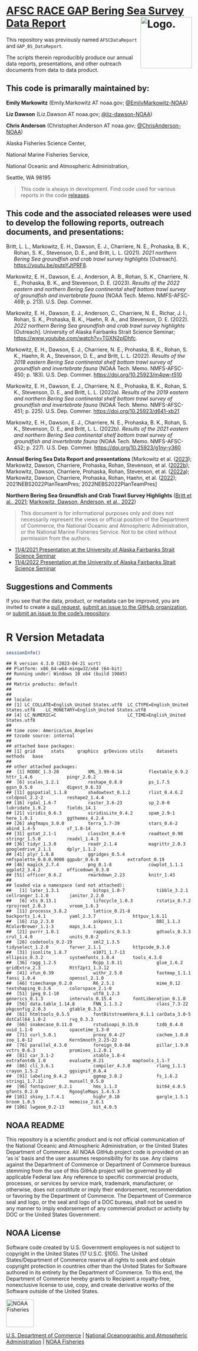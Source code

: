<!-- README.md is generated from README.Rmd. Please edit that file -->

# [AFSC RACE GAP Bering Sea Survey Data Report](link_repo) <img src="https://avatars.githubusercontent.com/u/91760178?s=96&amp;v=4" alt="Logo." align="right" width="139" height="139"/>

This repository was previously named `AFSCDataReport` and
`GAP_BS_DataReport`.

The scripts therein reproducibly produce our annual data reports,
presentations, and other outreach documents from data to data product.

## This code is primarally maintained by:

**Emily Markowitz** (Emily.Markowitz AT noaa.gov;
[@EmilyMarkowitz-NOAA](https://github.com/EmilyMarkowitz-NOAA))

**Liz Dawson** (Liz.Dawson AT noaa.gov;
[@liz-dawson-NOAA](https://github.com/liz-dawson-NOAA))

**Chris Anderson** (Christopher.Anderson AT noaa.gov;
[@ChrisAnderson-NOAA](https://github.com/ChrisAnderson-NOAA))

Alaska Fisheries Science Center,

National Marine Fisheries Service,

National Oceanic and Atmospheric Administration,

Seattle, WA 98195

> This code is always in development. Find code used for various reports
> in the code
> [releases](https://github.com/EmilyMarkowitz-NOAA/gap_bs_data_report/releases).

## This code and the associated releases were used to develop the following reports, outreach documents, and presentations:

<div id="refs" class="references csl-bib-body hanging-indent"
line-spacing="2">

<div id="ref-2021NBSCommunity" class="csl-entry">

Britt, L. L., Markowitz, E. H., Dawson, E. J., Charriere, N. E.,
Prohaska, B. K., Rohan, S. K., Stevenson, D. E., and Britt, L. L.
(2021). *2021 northern Bering Sea groundfish and crab trawl survey
highlights* \[Outreach\]. https://youtu.be/putpYJtPRF8.

</div>

<div id="ref-2022NEBS2023" class="csl-entry">

Markowitz, E. H., Dawson, E. J., Anderson, A. B., Rohan, S. K.,
Charriere, N. E., Prohaska, B. K., and Stevenson, D. E. (2023). *Results
of the 2022 eastern and northern Bering Sea continental shelf bottom
trawl survey of groundfish and invertebrate fauna* (NOAA Tech. Memo.
NMFS-AFSC-469; p. 213). U.S. Dep. Commer.

</div>

<div id="ref-2022NBSCommunity" class="csl-entry">

Markowitz, E. H., Dawson, E. J., Anderson, C., Charriere, N. E., Richar,
J. I., Rohan, S. K., Prohaska, B. K., Haehn, R. A., and Stevenson, D. E.
(2022). *2022 northern Bering Sea groundfish and crab trawl survey
highlights* \[Outreach\]. University of Alaska Fairbanks Strait Science
Seminar; https://www.youtube.com/watch?v=TGXN2pIDhfc.

</div>

<div id="ref-2018EBS2022" class="csl-entry">

Markowitz, E. H., Dawson, E. J., Charriere, N. E., Prohaska, B. K.,
Rohan, S. K., Haehn, R. A., Stevenson, D. E., and Britt, L. L. (2022).
*Results of the 2018 eastern Bering Sea continental shelf bottom trawl
survey of groundfish and invertebrate fauna* (NOAA Tech. Memo.
NMFS-AFSC-450; p. 183). U.S. Dep. Commer.
<https://doi.org/10.25923/m4pw-t510>

</div>

<div id="ref-2019NEBS2022" class="csl-entry">

Markowitz, E. H., Dawson, E. J., Charriere, N. E., Prohaska, B. K.,
Rohan, S. K., Stevenson, D. E., and Britt, L. L. (2022a). *Results of
the 2019 eastern and northern Bering Sea continental shelf bottom trawl
survey of groundfish and invertebrate fauna* (NOAA Tech. Memo.
NMFS-AFSC-451; p. 225). U.S. Dep. Commer.
<https://doi.org/10.25923/d641-xb21>

</div>

<div id="ref-2021NEBS2022" class="csl-entry">

Markowitz, E. H., Dawson, E. J., Charriere, N. E., Prohaska, B. K.,
Rohan, S. K., Stevenson, D. E., and Britt, L. L. (2022b). *Results of
the 2021 eastern and northern Bering Sea continental shelf bottom trawl
survey of groundfish and invertebrate fauna* (NOAA Tech. Memo.
NMFS-AFSC-452; p. 227). U.S. Dep. Commer.
<https://doi.org/10.25923/g1ny-y360>

</div>

</div>

<!-- Use .bib file to cite reports in subsection titles -->

**Annual Bering Sea Data Report and presentations** \[Markowitz et al.
([2023](#ref-2022NEBS2023)); Markowitz, Dawson, Charriere, Prohaska,
Rohan, Stevenson, et al. ([2022b](#ref-2021NEBS2022)); Markowitz,
Dawson, Charriere, Prohaska, Rohan, Stevenson, et al.
([2022a](#ref-2019NEBS2022)); Markowitz, Dawson, Charriere, Prohaska,
Rohan, Haehn, et al. ([2022](#ref-2018EBS2022));
2021NEBS2022PlanTeamPres; 2022NEBS2022PlanTeamPres\]

**Northern Bering Sea Groundfish and Crab Trawl Survey Highlights**
([Britt et al., 2021](#ref-2021NBSCommunity); [Markowitz, Dawson,
Anderson, et al., 2022](#ref-2022NBSCommunity))

> This document is for informational purposes only and does not
> necessarily represent the views or official position of the Department
> of Commerce, the National Oceanic and Atmospheric Administration, or
> the National Marine Fisheries Service. Not to be cited without
> permission from the authors.

- [11/4/2021 Presentation at the University of Alaska Fairbanks Strait
  Science Seminar](https://youtu.be/putpYJtPRF8)
- [11/4/2022 Presentation at the University of Alaska Fairbanks Strait
  Science Seminar](https://www.youtube.com/watch?v=TGXN2pIDhfc)

## Suggestions and Comments

If you see that the data, product, or metadata can be improved, you are
invited to create a [pull
request](https://github.com/EmilyMarkowitz-NOAA/gap_bs_data_report/pulls),
[submit an issue to the GitHub
organization](https://github.com/afsc-gap-products/data-requests/issues),
or [submit an issue to the code’s
repository](https://github.com/EmilyMarkowitz-NOAA/gap_bs_data_report/issues).

# R Version Metadata

``` r
sessionInfo()
```

    ## R version 4.3.0 (2023-04-21 ucrt)
    ## Platform: x86_64-w64-mingw32/x64 (64-bit)
    ## Running under: Windows 10 x64 (build 19045)
    ## 
    ## Matrix products: default
    ## 
    ## 
    ## locale:
    ## [1] LC_COLLATE=English_United States.utf8  LC_CTYPE=English_United States.utf8    LC_MONETARY=English_United States.utf8
    ## [4] LC_NUMERIC=C                           LC_TIME=English_United States.utf8    
    ## 
    ## time zone: America/Los_Angeles
    ## tzcode source: internal
    ## 
    ## attached base packages:
    ## [1] grid      stats     graphics  grDevices utils     datasets  methods   base     
    ## 
    ## other attached packages:
    ##  [1] RODBC_1.3-20           XML_3.99-0.14          flextable_0.9.2        httr_1.4.6             pingr_2.0.2           
    ##  [6] scales_1.2.1           reshape_0.8.9          ps_1.7.5               ggsn_0.5.0             digest_0.6.33         
    ## [11] ggspatial_1.1.8        shadowtext_0.1.2       rlist_0.4.6.2          coldpool_2.2-2         reshape2_1.4.4        
    ## [16] rgdal_1.6-7            raster_3.6-23          sp_2.0-0               lubridate_1.9.2        fields_14.1           
    ## [21] viridis_0.6.3          viridisLite_0.4.2      spam_2.9-1             here_1.0.1             ggthemes_4.2.4        
    ## [26] akgfmaps_3.0.0         terra_1.7-39           stars_0.6-2            abind_1.4-5            sf_1.0-14             
    ## [31] gstat_2.1-1            classInt_0.4-9         readtext_0.90          stringr_1.5.0          readxl_1.4.3          
    ## [36] tidyr_1.3.0            readr_2.1.4            magrittr_2.0.3         googledrive_2.1.1      dplyr_1.1.2           
    ## [41] plyr_1.8.8             ggridges_0.5.4         nmfspalette_0.0.0.9000 ggpubr_0.6.0           extrafont_0.19        
    ## [46] magick_2.7.4           png_0.1-8              cowplot_1.1.1          ggplot2_3.4.2          officedown_0.3.0      
    ## [51] officer_0.6.2          rmarkdown_2.23         knitr_1.43            
    ## 
    ## loaded via a namespace (and not attached):
    ##   [1] later_1.3.1             bitops_1.0-7            tibble_3.2.1            cellranger_1.1.0        janitor_2.2.0          
    ##   [6] xts_0.13.1              lifecycle_1.0.3         rstatix_0.7.2           rprojroot_2.0.3         vroom_1.6.3            
    ##  [11] processx_3.8.2          lattice_0.21-8          backports_1.4.1         yaml_2.3.7              httpuv_1.6.11          
    ##  [16] zip_2.3.0               askpass_1.1             DBI_1.1.3               RColorBrewer_1.1-3      maps_3.4.1             
    ##  [21] purrr_1.0.1             rappdirs_0.3.3          gdtools_0.3.3           crul_1.4.0              units_0.8-2            
    ##  [26] codetools_0.2-19        xml2_1.3.5              tidyselect_1.2.0        farver_2.1.1            httpcode_0.3.0         
    ##  [31] jsonlite_1.8.7          e1071_1.7-13            ellipsis_0.3.2          systemfonts_1.0.4       tools_4.3.0            
    ##  [36] ragg_1.2.5              Rcpp_1.0.11             glue_1.6.2              gridExtra_2.3           Rttf2pt1_1.3.12        
    ##  [41] xfun_0.39               withr_2.5.0             fastmap_1.1.1           fansi_1.0.4             openssl_2.1.0          
    ##  [46] timechange_0.2.0        R6_2.5.1                mime_0.12               textshaping_0.3.6       colorspace_2.1-0       
    ##  [51] jpeg_0.1-10             utf8_1.2.3              generics_0.1.3          intervals_0.15.4        fontLiberation_0.1.0   
    ##  [56] data.table_1.14.8       FNN_1.1.3.2             class_7.3-22            pkgconfig_2.0.3         gtable_0.3.3           
    ##  [61] htmltools_0.5.5         fontBitstreamVera_0.1.1 carData_3.0-5           dotCall64_1.0-2         rvg_0.3.3              
    ##  [66] snakecase_0.11.0        rstudioapi_0.15.0       tzdb_0.4.0              uuid_1.1-0              spacetime_1.3-0        
    ##  [71] curl_5.0.1              proxy_0.4-27            cachem_1.0.8            zoo_1.8-12              KernSmooth_2.23-22     
    ##  [76] parallel_4.3.0          foreign_0.8-84          pillar_1.9.0            vctrs_0.6.3             promises_1.2.0.1       
    ##  [81] car_3.1-2               xtable_1.8-4            extrafontdb_1.0         evaluate_0.21           maptools_1.1-7         
    ##  [86] cli_3.6.1               compiler_4.3.0          rlang_1.1.1             crayon_1.5.2            ggsignif_0.6.4         
    ##  [91] labeling_0.4.2          ggmap_3.0.2             fs_1.6.2                stringi_1.7.12          munsell_0.5.0          
    ##  [96] fontquiver_0.2.1        hms_1.1.3               bit64_4.0.5             gfonts_0.2.0            RgoogleMaps_1.4.5.3    
    ## [101] shiny_1.7.4.1           highr_0.10              gargle_1.5.1            broom_1.0.5             memoise_2.0.1          
    ## [106] lwgeom_0.2-13           bit_4.0.5

## NOAA README

This repository is a scientific product and is not official
communication of the National Oceanic and Atmospheric Administration, or
the United States Department of Commerce. All NOAA GitHub project code
is provided on an ‘as is’ basis and the user assumes responsibility for
its use. Any claims against the Department of Commerce or Department of
Commerce bureaus stemming from the use of this GitHub project will be
governed by all applicable Federal law. Any reference to specific
commercial products, processes, or services by service mark, trademark,
manufacturer, or otherwise, does not constitute or imply their
endorsement, recommendation or favoring by the Department of Commerce.
The Department of Commerce seal and logo, or the seal and logo of a DOC
bureau, shall not be used in any manner to imply endorsement of any
commercial product or activity by DOC or the United States Government.

## NOAA License

Software code created by U.S. Government employees is not subject to
copyright in the United States (17 U.S.C. §105). The United
States/Department of Commerce reserve all rights to seek and obtain
copyright protection in countries other than the United States for
Software authored in its entirety by the Department of Commerce. To this
end, the Department of Commerce hereby grants to Recipient a
royalty-free, nonexclusive license to use, copy, and create derivative
works of the Software outside of the United States.

<img src="https://raw.githubusercontent.com/nmfs-general-modeling-tools/nmfspalette/main/man/figures/noaa-fisheries-rgb-2line-horizontal-small.png" alt="NOAA Fisheries" height="75"/>

[U.S. Department of Commerce](https://www.commerce.gov/) \| [National
Oceanographic and Atmospheric Administration](https://www.noaa.gov) \|
[NOAA Fisheries](https://www.fisheries.noaa.gov/)
